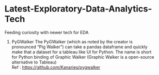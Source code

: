 # Latest-Exploratory-Data-Analytics-Tech
Feeding curiosity with newer tech for EDA

1. PyGWalker
The PyGWalker (which as noted by the creator is pronounced “Pig Walker”) can take a pandas dataframe and quickly make that a dataset for a tableau like UI for Python. 
The name is short for Python binding of Graphic Walker (Graphic Walker is a open-source alternative to Tableau)
</br> Ref : https://github.com/Kanaries/pygwalker

